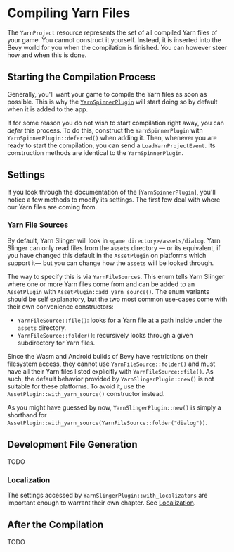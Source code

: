 # Compiling Yarn Files

The `YarnProject` resource represents the set of all compiled Yarn files of 
your game. You cannot construct it yourself. Instead, it is inserted into the Bevy world for
you when the compilation is finished. You can however steer how and when this is done.

## Starting the Compilation Process

Generally, you'll want your game to compile the Yarn files as soon as possible. This
is why the [`YarnSpinnerPlugin`](./setup.md) will start doing so by default when it is added to the app.

If for some reason you do not wish to start compilation right away, you can *defer* this process. To do this,
construct the `YarnSpinnerPlugin` with `YarnSpinnerPlugin::deferred()` when adding it. Then, whenever you are ready
to start the compilation, you can send a `LoadYarnProjectEvent`. Its construction methods are identical to the `YarnSpinnerPlugin`.

## Settings

If you look through the documentation of the [`YarnSpinnerPlugin`], you'll notice a few methods to modify
its settings. The first few deal with where our Yarn files are coming from. 

### Yarn File Sources

By default, Yarn Slinger will look
in `<game directory>/assets/dialog`. Yarn Slinger can only read files from the `assets` directory 
— or its equivalent, if you have changed this default in the `AssetPlugin` on platforms which support it—
but you can change how the `assets` will be looked through.

The way to specify this is via `YarnFileSource`s. This enum tells Yarn Slinger where one or more Yarn files
come from and can be added to an `AssetPlugin` with `AssetPlugin::add_yarn_source()`.
The enum variants should be self explanatory, but the two most common use-cases come with their own convenience constructors:
- `YarnFileSource::file()`: looks for a Yarn file at a path inside under the `assets` directory.
- `YarnFileSource::folder()`: recursively looks through a given subdirectory for Yarn files.

Since the Wasm and Android builds of Bevy have restrictions on their filesystem access,
they cannot use `YarnFileSource::folder()` and must have all their Yarn files listed explicitly with `YarnFileSource::file()`.
As such, the default behavior provided by `YarnSlingerPlugin::new()` is not suitable for these platforms.
To avoid it, use the `AssetPlugin::with_yarn_source()` constructor instead.

As you might have guessed by now, `YarnSlingerPlugin::new()` is simply a shorthand for `AssetPlugin::with_yarn_source(YarnFileSource::folder("dialog"))`.

## Development File Generation

TODO

### Localization

The settings accessed by `YarnSlingerPlugin::with_localizatons` are important enough to warrant their own chapter. See [Localization](./localization.md).


## After the Compilation

TODO


